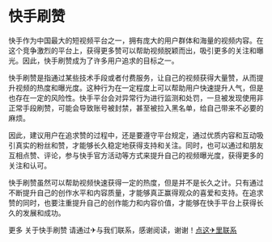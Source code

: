 # 快手刷赞

快手作为中国最大的短视频平台之一，拥有庞大的用户群体和海量的视频内容。在这个竞争激烈的平台上，获得更多赞可以帮助视频脱颖而出，吸引更多的关注和曝光。因此，快手刷赞成为了许多用户追求的目标之一。

快手刷赞是指通过某些技术手段或者付费服务，让自己的视频获得大量赞，从而提升视频的热度和曝光度。这种行为在一定程度上可以帮助用户快速提升人气，但是也存在一定的风险性。快手平台会对异常行为进行监测和处罚，一旦被发现使用非正常手段刷赞，可能会导致账号被封禁，甚至被拉入黑名单，给自己带来不必要的麻烦。

因此，建议用户在追求赞的过程中，还是要遵守平台规定，通过优质内容和互动吸引真实的粉丝和赞，才能够长久稳定地获得支持和关注。同时，也可以通过和朋友互相点赞、评论，参与快手官方活动等方式来提升自己的视频曝光度，获得更多的关注和认可。

快手刷赞虽然可以帮助视频快速获得一定的热度，但是并不是长久之计。只有通过不断提升自己的创作水平和内容质量，才能够真正赢得观众的喜爱和支持。在追求赞的同时，也要注重提升自己的创作能力和内容价值，才能够在快手平台上获得长久的发展和成功。

更多 关于快手刷赞 请通过✈与我们联系，感谢阅读，谢谢！[点这✈里联系](https://gg.k02.cc)